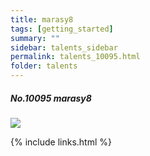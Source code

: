 ```yaml
---
title: marasy8  
tags: [getting_started]
summary: ""
sidebar: talents_sidebar
permalink: talents_10095.html
folder: talents
---
```



##### No.10095 marasy8 

![](https://yt3.ggpht.com/ytc/AKedOLSsMKwq4WzjLbiVXlJK59msnpHU0ncBOKWiv6D1=s176-c-k-c0x00ffffff-no-rj)



{% include links.html %}
